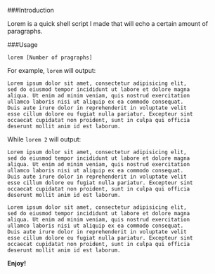 ###Introduction

Lorem is a quick shell script I made that will echo a certain amount of paragraphs.

###Usage

    lorem [Number of pragraphs]

For example, `lorem` will output:

    Lorem ipsum dolor sit amet, consectetur adipisicing elit, 
    sed do eiusmod tempor incididunt ut labore et dolore magna 
    aliqua. Ut enim ad minim veniam, quis nostrud exercitation 
    ullamco laboris nisi ut aliquip ex ea commodo consequat. 
    Duis aute irure dolor in reprehenderit in voluptate velit 
    esse cillum dolore eu fugiat nulla pariatur. Excepteur sint 
    occaecat cupidatat non proident, sunt in culpa qui officia 
    deserunt mollit anim id est laborum.
    
While `lorem 2` will output:

    Lorem ipsum dolor sit amet, consectetur adipisicing elit, 
    sed do eiusmod tempor incididunt ut labore et dolore magna 
    aliqua. Ut enim ad minim veniam, quis nostrud exercitation 
    ullamco laboris nisi ut aliquip ex ea commodo consequat. 
    Duis aute irure dolor in reprehenderit in voluptate velit 
    esse cillum dolore eu fugiat nulla pariatur. Excepteur sint 
    occaecat cupidatat non proident, sunt in culpa qui officia 
    deserunt mollit anim id est laborum.
    
    Lorem ipsum dolor sit amet, consectetur adipisicing elit, 
    sed do eiusmod tempor incididunt ut labore et dolore magna 
    aliqua. Ut enim ad minim veniam, quis nostrud exercitation 
    ullamco laboris nisi ut aliquip ex ea commodo consequat. 
    Duis aute irure dolor in reprehenderit in voluptate velit 
    esse cillum dolore eu fugiat nulla pariatur. Excepteur sint 
    occaecat cupidatat non proident, sunt in culpa qui officia 
    deserunt mollit anim id est laborum.

**Enjoy!**
